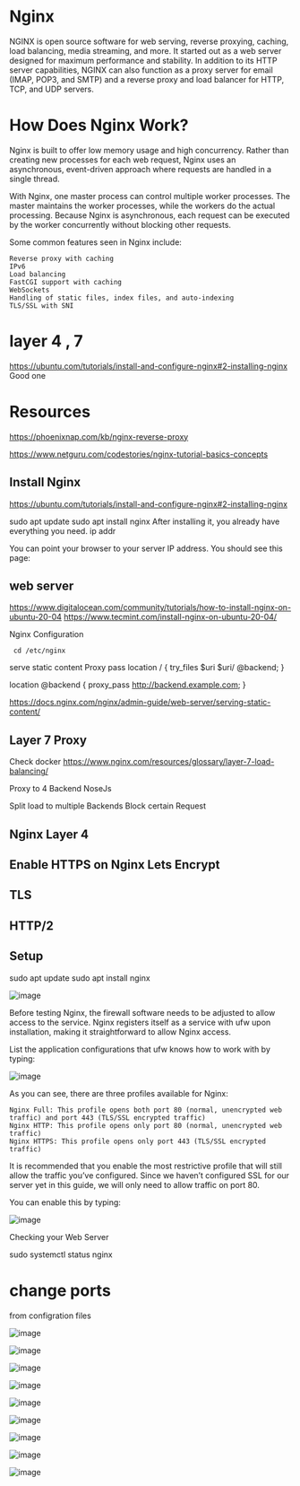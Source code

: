 # Nginx
NGINX is open source software for web serving, reverse proxying, caching, load balancing, media streaming, and more. It started out as a web server designed for maximum performance and stability. In addition to its HTTP server capabilities, NGINX can also function as a proxy server for email (IMAP, POP3, and SMTP) and a reverse proxy and load balancer for HTTP, TCP, and UDP servers.







# How Does Nginx Work?

Nginx is built to offer low memory usage and high concurrency. Rather than creating new processes for each web request, Nginx uses an asynchronous, event-driven approach where requests are handled in a single thread.

With Nginx, one master process can control multiple worker processes. The master maintains the worker processes, while the workers do the actual processing. Because Nginx is asynchronous, each request can be executed by the worker concurrently without blocking other requests.

Some common features seen in Nginx include:

    Reverse proxy with caching
    IPv6
    Load balancing
    FastCGI support with caching
    WebSockets
    Handling of static files, index files, and auto-indexing
    TLS/SSL with SNI



# layer 4 , 7




https://ubuntu.com/tutorials/install-and-configure-nginx#2-installing-nginx  Good one



# Resources
https://phoenixnap.com/kb/nginx-reverse-proxy


https://www.netguru.com/codestories/nginx-tutorial-basics-concepts




## Install Nginx
https://ubuntu.com/tutorials/install-and-configure-nginx#2-installing-nginx

sudo apt update
sudo apt install nginx
After installing it, you already have everything you need.
      ip addr

You can point your browser to your server IP address. You should see this page:









## web server 
https://www.digitalocean.com/community/tutorials/how-to-install-nginx-on-ubuntu-20-04 
https://www.tecmint.com/install-nginx-on-ubuntu-20-04/


Nginx Configuration

     cd /etc/nginx


serve static content
 Proxy pass 
location / {
    try_files $uri $uri/ @backend;
}

location @backend {
    proxy_pass http://backend.example.com;
}


https://docs.nginx.com/nginx/admin-guide/web-server/serving-static-content/

## Layer 7 Proxy 
Check docker 
https://www.nginx.com/resources/glossary/layer-7-load-balancing/



Proxy to 4 Backend NoseJs



 
Split load to multiple Backends 
Block certain Request
## Nginx Layer 4 
## Enable HTTPS on Nginx Lets Encrypt
## TLS 
## HTTP/2



## Setup 

sudo apt update
sudo apt install nginx


![image](https://user-images.githubusercontent.com/46167070/117722546-7befc080-b1e1-11eb-8968-7781108c0f28.png)

Before testing Nginx, the firewall software needs to be adjusted to allow access to the service. Nginx registers itself as a service with ufw upon installation, making it straightforward to allow Nginx access.

List the application configurations that ufw knows how to work with by typing:


![image](https://user-images.githubusercontent.com/46167070/117723121-47c8cf80-b1e2-11eb-81de-94a5a61a645e.png)


As you can see, there are three profiles available for Nginx:

    Nginx Full: This profile opens both port 80 (normal, unencrypted web traffic) and port 443 (TLS/SSL encrypted traffic)
    Nginx HTTP: This profile opens only port 80 (normal, unencrypted web traffic)
    Nginx HTTPS: This profile opens only port 443 (TLS/SSL encrypted traffic)

It is recommended that you enable the most restrictive profile that will still allow the traffic you’ve configured. Since we haven’t configured SSL for our server yet in this guide, we will only need to allow traffic on port 80.

You can enable this by typing:


![image](https://user-images.githubusercontent.com/46167070/117724668-5fa15300-b1e4-11eb-95f2-64eb221b723d.png)



Checking your Web Server


sudo systemctl status nginx

# change ports 
from configration files

![image](https://user-images.githubusercontent.com/46167070/117734174-34723000-b1f3-11eb-832c-ab5d0526bf2a.png)



![image](https://user-images.githubusercontent.com/46167070/117734407-af3b4b00-b1f3-11eb-85bb-df66b290ddfe.png)




![image](https://user-images.githubusercontent.com/46167070/117737574-6c30a600-b1fa-11eb-9a7f-6359924db424.png)


![image](https://user-images.githubusercontent.com/46167070/117737701-b1ed6e80-b1fa-11eb-9134-13626cfd301e.png)


![image](https://user-images.githubusercontent.com/46167070/117737735-c7fb2f00-b1fa-11eb-9ce3-e878ad5a4c00.png)


![image](https://user-images.githubusercontent.com/46167070/117737872-0f81bb00-b1fb-11eb-8f68-cca21df04cd2.png)





![image](https://user-images.githubusercontent.com/46167070/117737907-22948b00-b1fb-11eb-933a-6d19bd683ea9.png)



![image](https://user-images.githubusercontent.com/46167070/117737957-350ec480-b1fb-11eb-9f9a-13380644ea0f.png)








![image](https://user-images.githubusercontent.com/46167070/117738014-58d20a80-b1fb-11eb-8837-c72e763d4fac.png)









